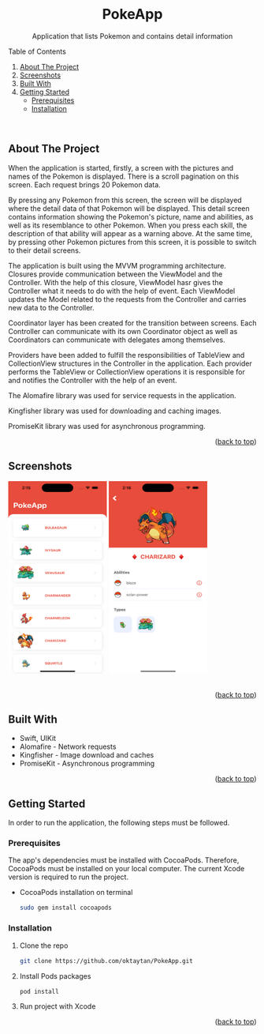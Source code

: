 <!-- PROJECT LOGO -->
<br />
<div align="center">
  <h1 align="center">PokeApp</h1>
  <p align="center">Application that lists Pokemon and contains detail information</p>
</div>

<!-- TABLE OF CONTENTS -->
<summary>Table of Contents</summary>
<ol>
  <li><a href="#about-the-project">About The Project</a></li>
  <li><a href="#about-the-project">Screenshots</a></li>
  <li><a href="#built-with">Built With</a></li>
  <li>
    <a href="#getting-started">Getting Started</a>
    <ul>
      <li><a href="#prerequisites">Prerequisites</a></li>
      <li><a href="#installation">Installation</a></li>
    </ul>
  </li>
</ol>
<br />


<!-- ABOUT THE PROJECT -->
## About The Project

When the application is started, firstly, a screen with the pictures and names of the Pokemon is displayed. There is a scroll pagination on this screen. Each request brings 20 Pokemon data.

By pressing any Pokemon from this screen, the screen will be displayed where the detail data of that Pokemon will be displayed. This detail screen contains information showing the Pokemon's picture, name and abilities, as well as its resemblance to other Pokemon. When you press each skill, the description of that ability will appear as a warning above.
At the same time, by pressing other Pokemon pictures from this screen, it is possible to switch to their detail screens.

The application is built using the MVVM programming architecture.
Closures provide communication between the ViewModel and the Controller. With the help of this closure, ViewModel hasr gives the Controller what it needs to do with the help of event. Each ViewModel updates the Model related to the requests from the Controller and carries new data to the Controller.

Coordinator layer has been created for the transition between screens. Each Controller can communicate with its own Coordinator object as well as Coordinators can communicate with delegates among themselves.

Providers have been added to fulfill the responsibilities of TableView and CollectionView structures in the Controller in the application. Each provider performs the TableView or CollectionView operations it is responsible for and notifies the Controller with the help of an event.

The Alomafire library was used for service requests in the application.

Kingfisher library was used for downloading and caching images.

PromiseKit library was used for asynchronous programming.

<p align="right">(<a href="#readme-top">back to top</a>)</p>


<!-- SCREENSHOTS -->
## Screenshots

<div>
  <img src="ss_01.png" width="200" height="390">      <img src="ss_02.png" width="200" height="390">
</div>
<br />

<p align="right">(<a href="#readme-top">back to top</a>)</p>


<!-- BUILD WITH -->
## Built With

* Swift, UIKit
* Alomafire - Network requests
* Kingfisher - Image download and caches
* PromiseKit - Asynchronous programming

<p align="right">(<a href="#readme-top">back to top</a>)</p>



<!-- GETTING STARTED -->
## Getting Started

In order to run the application, the following steps must be followed.

### Prerequisites

The app's dependencies must be installed with CocoaPods. Therefore, CocoaPods must be installed on your local computer. The current Xcode version is required to run the project.

* CocoaPods installation on terminal
  ```sh
  sudo gem install cocoapods
  ```

### Installation

1. Clone the repo
   ```sh
   git clone https://github.com/oktaytan/PokeApp.git
   ```
2. Install Pods packages
   ```sh
   pod install
   ```
3. Run project with Xcode

<p align="right">(<a href="#readme-top">back to top</a>)</p>
